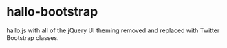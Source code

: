 hallo-bootstrap
===============

hallo.js with all of the jQuery UI theming removed and replaced with Twitter Bootstrap classes.
